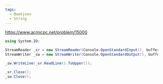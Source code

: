 ```yaml
---
tags:
  - Baekjoon
  - String
---
```


https://www.acmicpc.net/problem/15000
```C#
using System.IO;

StreamReader _sr = new StreamReader(Console.OpenStandardInput(), bufferSize: 65536);
StreamWriter _sw = new StreamWriter(Console.OpenStandardOutput(), bufferSize: 65536);

_sw.WriteLine(_sr.ReadLine().ToUpper());

_sr.Close();
_sw.Close();
```